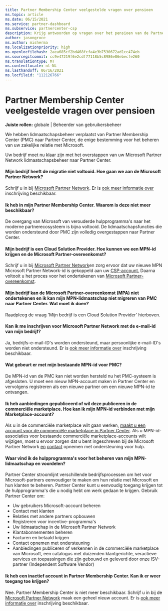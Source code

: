 ```yaml
---
title: Partner Membership Center veelgestelde vragen over pensioen
ms.topic: article
ms.date: 06/15/2021
ms.service: partner-dashboard
ms.subservice: partnercenter-csp
description: Krijg antwoorden op vragen over het pensioen van de Partner Membership Center (PMC) en de overstap naar Partner Center.
author: jasongroce
ms.author: misherma
ms.localizationpriority: high
ms.openlocfilehash: 2aea685cf2bd468fcfa4e3b7530672ad1cc474eb
ms.sourcegitcommit: cc9e47219f6e2cdf77118b5c8986e86ebecfe260
ms.translationtype: MT
ms.contentlocale: nl-NL
ms.lasthandoff: 06/16/2021
ms.locfileid: "112126766"
---
```

# <a name="partner-membership-center-retirement-faq"></a>Partner Membership Center veelgestelde vragen over pensioen
**Juiste rollen:** globale | Beheerder van gebruikersbeheer

We hebben lidmaatschapsbeheer verplaatst van Partner Membership Center (PMC) naar Partner Center, de enige bestemming voor het beheren van uw zakelijke relatie met Microsoft. 

Uw bedrijf moet nu klaar zijn met het overstappen van uw Microsoft Partner Network lidmaatschapsbeheer naar Partner Center.

#### <a name="my-company-has-not-completed-migration-how-do-we-engage-with-the-microsoft-partner-network"></a>Mijn bedrijf heeft de migratie niet voltooid. Hoe gaan we aan de Microsoft Partner Network?
Schrijf u in bij [Microsoft Partner Network](https://partner.microsoft.com/dashboard/account/v3/enrollment/introduction/partnership). Er is [ook meer informatie over](mpn-create-a-partner-center-account.md) inschrijving beschikbaar. 

#### <a name="i-have-been-working-in-partner-membership-center-why-is-it-no-longer-available"></a>Ik heb in mijn Partner Membership Center. Waarom is deze niet meer beschikbaar?
De overgang van Microsoft van verouderde hulpprogramma's naar het moderne partnerecosysteem is bijna voltooid. De lidmaatschapsfuncties die worden ondersteund door PMC zijn volledig overgestappen naar Partner Center.

#### <a name="my-company-is-a-cloud-solution-provider-how-do-we-get-an-mpn-id-and-accept-the-microsoft-partner-agreement"></a>Mijn bedrijf is een Cloud Solution Provider. Hoe kunnen we een MPN-id krijgen en de Microsoft Partner-overeenkomst?
Schrijf u in bij [Microsoft Partner Network](https://partner.microsoft.com/dashboard/account/v3/enrollment/introduction/partnership)en zorg ervoor dat uw nieuwe MPN Microsoft Partner Network-id is gekoppeld aan uw [CSP-account.](update-your-partner-profile.md#update-your-mpn-id-associated-with-your-csp-account) Daarna voltooit u het proces voor het ondertekenen van [Microsoft Partner-overeenkomst](microsoft-partner-agreement.md).

#### <a name="my-company-is-blocked-from-signing-the-microsoft-partner-agreement-mpa-and-i-am-unable-to-migrate-my-mpn-membership-from-pmc-to-partner-center-what-should-i-do"></a>Mijn bedrijf kan de Microsoft Partner-overeenkomst (MPA) niet ondertekenen en ik kan mijn MPN-lidmaatschap niet migreren van PMC naar Partner Center. Wat moet ik doen?
Raadpleeg de vraag 'Mijn bedrijf is een Cloud Solution Provider' hierboven.

#### <a name="can-i-enroll-into-microsoft-partner-network-with-my-company-email-id"></a>Kan ik me inschrijven voor Microsoft Partner Network met de e-mail-id van mijn bedrijf?
Ja, bedrijfs-e-mail-ID's worden ondersteund, maar persoonlijke e-mail-ID's worden niet ondersteund. Er is [ook meer informatie over](mpn-create-a-partner-center-account.md) inschrijving beschikbaar. 

#### <a name="what-will-happen-to-my-existing-pmc-mpn-id"></a>Wat gebeurt er met mijn bestaande MPN-id voor PMC?
De MPN-id van de PMC kan niet worden hersteld nu het PMC-systeem is afgesloten. U moet een nieuw MPN-account maken in Partner Center en vervolgens registreren als een nieuwe partner om een nieuwe MPN-id te ontvangen.

#### <a name="i-have-published-or-want-to-publish-offers-in-the-commercial-marketplace-how-do-i-connect-my-mpn-id-to-my-marketplace-account"></a>Ik heb aanbiedingen gepubliceerd of wil deze publiceren in de commerciële marketplace. Hoe kan ik mijn MPN-id verbinden met mijn Marketplace-account?
Als u in de commerciële marketplace wilt gaan werken, [maakt u een account voor de commerciële marketplace in Partner Center](/azure/marketplace/create-account).
Als u MPN-id-associaties voor bestaande commerciële marketplace-accounts wilt wijzigen, moet u ervoor zorgen dat u bent ingeschreven bij de Microsoft Partner Network [en](https://partner.microsoft.com/dashboard/account/v3/enrollment/introduction/partnership) [contact](https://partner.microsoft.com/support/?stage=2&topicid=e82f5aba-2576-3124-37e5-437532a50626) opnemen met ondersteuning voor hulp.

#### <a name="where-can-i-find-the-tools-to-manage-my-mpn-membership-and-benefits"></a>Waar vind ik de hulpprogramma's voor het beheren van mijn MPN-lidmaatschap en voordelen?
Partner Center stroomlijnt verschillende bedrijfsprocessen om het voor Microsoft-partners eenvoudiger te maken om hun relatie met Microsoft en hun klanten te beheren. Partner Center kunt u eenvoudig toegang krijgen tot de hulpprogramma's die u nodig hebt om werk gedaan te krijgen. Gebruik Partner Center om:
* Uw gebruikers Microsoft-account beheren
* Contact met klanten
* Relaties met andere partners opbouwen
* Registreren voor incentive-programma's
* Uw lidmaatschap in de Microsoft Partner Network
* Klantabonnementen beheren
* Facturen en betaald krijgen
* Contact opnemen met ondersteuning
* Aanbiedingen publiceren of verkennen in de commerciële marketplace van Microsoft, een catalogus met duizenden klantgerichte, veractieve services en toepassingen die zijn gebouwd en geleverd door onze ISV-partner (Independent Software Vendor)

#### <a name="i-have-an-inactive-account-in-partner-membership-center-can-i-re-gain-access-to-it"></a>Ik heb een inactief account in Partner Membership Center. Kan ik er weer toegang toe krijgen? 
Nee. Partner Membership Center is niet meer beschikbaar. Schrijf u in bij de [Microsoft Partner Network](https://partner.microsoft.com/dashboard/account/v3/enrollment/introduction/partnership) maak een geheel nieuw account. Er is [ook meer informatie over](mpn-create-a-partner-center-account.md) inschrijving beschikbaar.
